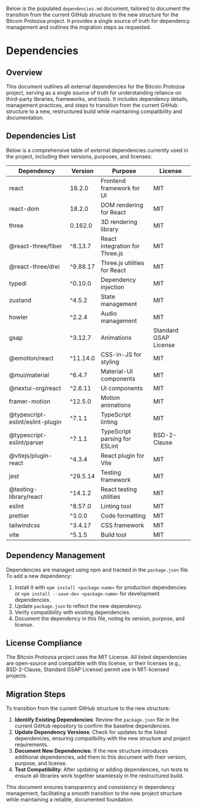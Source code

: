 Below is the populated `dependencies.md` document, tailored to document the transition from the current GitHub structure to the new structure for the Bitcoin Protozoa project. It provides a single source of truth for dependency management and outlines the migration steps as requested.


# Dependencies

## Overview
This document outlines all external dependencies for the Bitcoin Protozoa project, serving as a single source of truth for understanding reliance on third-party libraries, frameworks, and tools. It includes dependency details, management practices, and steps to transition from the current GitHub structure to a new, restructured build while maintaining compatibility and documentation.

## Dependencies List
Below is a comprehensive table of external dependencies currently used in the project, including their versions, purposes, and licenses:

| Dependency                  | Version  | Purpose                           | License         |
|-----------------------------|----------|-----------------------------------|-----------------|
| react                       | 18.2.0   | Frontend framework for UI         | MIT             |
| react-dom                   | 18.2.0   | DOM rendering for React           | MIT             |
| three                       | 0.162.0  | 3D rendering library              | MIT             |
| @react-three/fiber          | ^8.13.7  | React integration for Three.js    | MIT             |
| @react-three/drei           | ^9.88.17 | Three.js utilities for React      | MIT             |
| typedi                      | ^0.10.0  | Dependency injection              | MIT             |
| zustand                     | ^4.5.2   | State management                  | MIT             |
| howler                      | ^2.2.4   | Audio management                  | MIT             |
| gsap                        | ^3.12.7  | Animations                        | Standard GSAP License |
| @emotion/react              | ^11.14.0 | CSS-in-JS for styling             | MIT             |
| @mui/material               | ^6.4.7   | Material-UI components            | MIT             |
| @nextui-org/react           | ^2.6.11  | UI components                     | MIT             |
| framer-motion               | ^12.5.0  | Motion animations                 | MIT             |
| @typescript-eslint/eslint-plugin | ^7.1.1 | TypeScript linting                | MIT             |
| @typescript-eslint/parser   | ^7.1.1   | TypeScript parsing for ESLint     | BSD-2-Clause    |
| @vitejs/plugin-react        | ^4.3.4   | React plugin for Vite             | MIT             |
| jest                        | ^29.5.14 | Testing framework                 | MIT             |
| @testing-library/react      | ^14.1.2  | React testing utilities           | MIT             |
| eslint                      | ^8.57.0  | Linting tool                      | MIT             |
| prettier                    | ^3.0.0   | Code formatting                   | MIT             |
| tailwindcss                 | ^3.4.17  | CSS framework                     | MIT             |
| vite                        | ^5.1.5   | Build tool                        | MIT             |

## Dependency Management
Dependencies are managed using npm and tracked in the `package.json` file. To add a new dependency:
1. Install it with `npm install <package-name>` for production dependencies or `npm install --save-dev <package-name>` for development dependencies.
2. Update `package.json` to reflect the new dependency.
3. Verify compatibility with existing dependencies.
4. Document the dependency in this file, noting its version, purpose, and license.

## License Compliance
The Bitcoin Protozoa project uses the MIT License. All listed dependencies are open-source and compatible with this license, or their licenses (e.g., BSD-2-Clause, Standard GSAP License) permit use in MIT-licensed projects.

## Migration Steps
To transition from the current GitHub structure to the new structure:
1. **Identify Existing Dependencies**: Review the `package.json` file in the current GitHub repository to confirm the baseline dependencies.
2. **Update Dependency Versions**: Check for updates to the listed dependencies, ensuring compatibility with the new structure and project requirements.
3. **Document New Dependencies**: If the new structure introduces additional dependencies, add them to this document with their version, purpose, and license.
4. **Test Compatibility**: After updating or adding dependencies, run tests to ensure all libraries work together seamlessly in the restructured build.

This document ensures transparency and consistency in dependency management, facilitating a smooth transition to the new project structure while maintaining a reliable, documented foundation.
